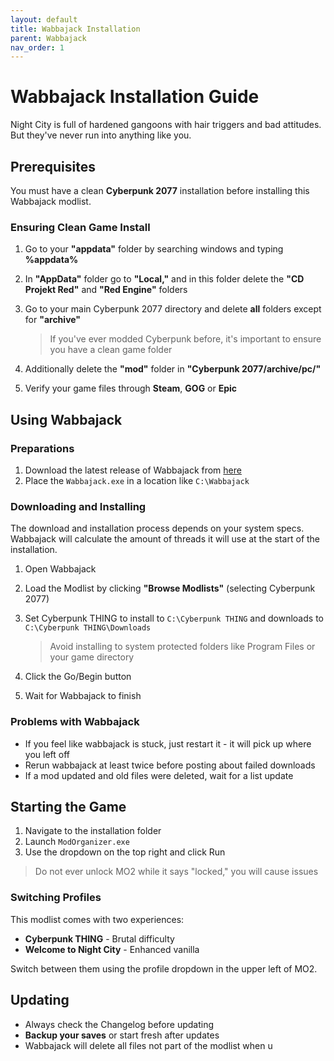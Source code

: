 ```yaml
---
layout: default
title: Wabbajack Installation
parent: Wabbajack
nav_order: 1
---
```


# Wabbajack Installation Guide

Night City is full of hardened gangoons with hair triggers and bad attitudes. But they've never run into anything like you.

## Prerequisites

You must have a clean **Cyberpunk 2077** installation before installing this Wabbajack modlist.

### Ensuring Clean Game Install

1. Go to your **"appdata"** folder by searching windows and typing **%appdata%**

2. In **"AppData"** folder go to **"Local,"** and in this folder delete the **"CD Projekt Red"** and **"Red Engine"** folders

3. Go to your main Cyberpunk 2077 directory and delete **all** folders except for **"archive"**
   > If you've ever modded Cyberpunk before, it's important to ensure you have a clean game folder

4. Additionally delete the **"mod"** folder in **"Cyberpunk 2077/archive/pc/"**

5. Verify your game files through **Steam**, **GOG** or **Epic**

## Using Wabbajack

### Preparations

1. Download the latest release of Wabbajack from [here](https://github.com/wabbajack-tools/wabbajack/releases)
2. Place the `Wabbajack.exe` in a location like `C:\Wabbajack`

### Downloading and Installing

The download and installation process depends on your system specs. Wabbajack will calculate the amount of threads it will use at the start of the installation.

1. Open Wabbajack
2. Load the Modlist by clicking **"Browse Modlists"** (selecting Cyberpunk 2077)
3. Set Cyberpunk THING to install to `C:\Cyberpunk THING` and downloads to `C:\Cyberpunk THING\Downloads`
   > Avoid installing to system protected folders like Program Files or your game directory

4. Click the Go/Begin button
5. Wait for Wabbajack to finish

### Problems with Wabbajack

- If you feel like wabbajack is stuck, just restart it - it will pick up where you left off
- Rerun wabbajack at least twice before posting about failed downloads
- If a mod updated and old files were deleted, wait for a list update

## Starting the Game

1. Navigate to the installation folder
2. Launch `ModOrganizer.exe`
3. Use the dropdown on the top right and click Run

> Do not ever unlock MO2 while it says "locked," you will cause issues

### Switching Profiles

This modlist comes with two experiences:
- **Cyberpunk THING** - Brutal difficulty
- **Welcome to Night City** - Enhanced vanilla

Switch between them using the profile dropdown in the upper left of MO2.

## Updating

- Always check the Changelog before updating
- **Backup your saves** or start fresh after updates
- Wabbajack will delete all files not part of the modlist when u
